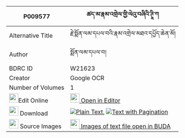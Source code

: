 |P009577|ཚད་མ་རྣམ་འགྲེལ་གྱི་ལེའུ་བཞིའི་ཊཱི་ཀ 
| --- | --- 
|Alternative Title |རྗེ་སྨོན་ལམ་དཔལ་བའི་རྣམ་འགྲེལ་མཐའ་དཔྱོད་ཆེན་མོ།
|Author| སྨོན་ལམ་དཔལ་བ།
|BDRC ID | W21623
|Creator | Google OCR
|Number of Volumes| 1
|<img width="25" src="https://img.icons8.com/color/25/000000/edit-property.png">Edit Online| [<img width="25" src="https://avatars.githubusercontent.com/u/45091458?s=200&v=4"> Open in Editor](http://editor.openpecha.org/P009577)
|<img width="25" src="https://img.icons8.com/fluent/48/000000/download-2.png"/>  Download | [![](https://img.icons8.com/color/20/000000/txt.png)Plain Text](https://github.com/Openpecha/P009577/releases/download/v1/tsema_namdrel_gyi_le'u_shyi_i__plain_P009577.zip), [![](https://img.icons8.com/color/20/000000/txt.png)Text with Pagination](https://github.com/Openpecha/P009577/releases/download/v1/tsema_namdrel_gyi_le'u_shyi_i__pages_P009577.zip)
|<img width="25" src="https://img.icons8.com/plasticine/100/000000/pictures-folder.png"/>  Source Images | [<img width="25" src="https://library.bdrc.io/icons/BUDA-small.svg"> Images of text file open in BUDA](https://library.bdrc.io/show/bdr:W21623)